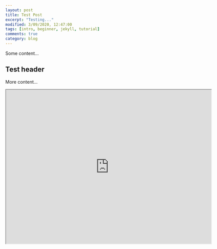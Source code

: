 ```yaml
---
layout: post
title: Test Post
excerpt: "Testing..."
modified: 3/09/2020, 12:47:00
tags: [intro, beginner, jekyll, tutorial]
comments: true
category: blog
---
```


Some content...

## Test header
More content...

<iframe src="https://drive.google.com/file/d/1xUhTI2EfQ2YJPjKsEDMs78Yfh_zD4Pb6/preview" width="640" height="480"></iframe>
